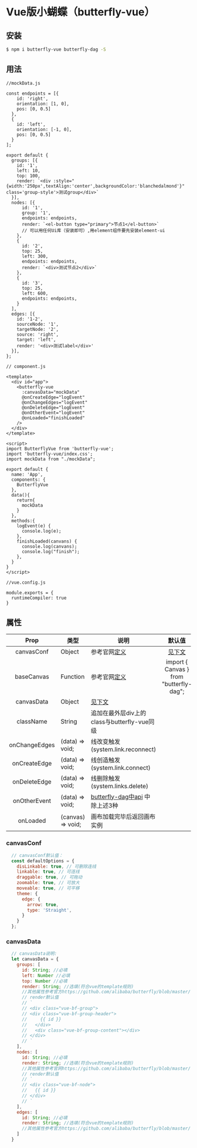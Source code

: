 # Vue版小蝴蝶（butterfly-vue）

## 安装

``` bash
$ npm i butterfly-vue butterfly-dag -S
```

## 用法

``` JS
//mockData.js

const endpoints = [{
    id: 'right',
    orientation: [1, 0],
    pos: [0, 0.5]
  },
  {
    id: 'left',
    orientation: [-1, 0],
    pos: [0, 0.5]
  }
];

export default {
  groups: [{
    id: '1',
    left: 10,
    top: 100,
    render: `<div :style="{width:'250px',textAlign:'center',backgroundColor:'blanchedalmond'}" class='group-style'>测试group</div>`
  }],
  nodes: [{
      id: '1',
      group: '1',
      endpoints: endpoints,
      render: `<el-button type="primary">节点1</el-button>`
      // 可以用任何Ui库（安装即可）,用element组件要先安装element-ui
    },
    {
      id: '2',
      top: 25,
      left: 300,
      endpoints: endpoints,
      render: `<div>测试节点2</div>`
    },
    {
      id: '3',
      top: 25,
      left: 600,
      endpoints: endpoints,
    }
  ],
  edges: [{
    id: '1-2',
    sourceNode: '1',
    targetNode: '2',
    source: 'right',
    target: 'left',
    render: '<div>测试label</div>'
  }],
};
```

``` vue
// component.js

<template>
  <div id="app">
    <butterfly-vue
      :canvasData="mockData"
      @onCreateEdge="logEvent"
      @onChangeEdges="logEvent"
      @onDeleteEdge="logEvent"
      @onOtherEvent="logEvent"
      @onLoaded="finishLoaded"
    />
  </div>
</template>

<script>
import ButterflyVue from 'butterfly-vue';
import 'butterfly-vue/index.css';
import mockData from "./mockData";

export default {
  name: 'App',
  components: {
    ButterflyVue
  },
  data(){
    return{
      mockData
    }
  },
  methods:{
    logEvent(e) {
      console.log(e);
    },
    finishLoaded(canvans) {
      console.log(canvans);
      console.log("finish");
    },
  }
}
</script>
```

``` JS
//vue.config.js

module.exports = {
  runtimeCompiler: true
}
```

## 属性

|      Prop     | 类型              | 说明                                                                                                                    |                  默认值                  | required |
|:-------------:|-------------------|-------------------------------------------------------------------------------------------------------------------------|:---------------------------------------:|:--------:|
|   canvasConf  | Object            | 参考官网[定义](https://github.com/alibaba/butterfly/blob/master/docs/zh-CN/canvas.md#canvas-attr)                         |           [见下文](#canvasConf)          |   false  |
|   baseCanvas  | Function          | 参考官网[定义](https://github.com/alibaba/butterfly/blob/master/docs/zh-CN/canvas.md)                                     | import { Canvas } from "butterfly-dag"; |   false  |
|   canvasData  | Object            | [见下文](#canvasData)                                                                                                    |                                         |   true   |
|   className   | String            | 追加在最外层div上的class与butterfly-vue同级                                                                                |                                         |   false  |
| onChangeEdges | (data) => void; | 线改变触发(system.link.reconnect)                                                                                        |                                         |   false  |
|  onCreateEdge | (data) => void; | 线创造触发(system.link.connect)                                                                                          |                                         |   false  |
|  onDeleteEdge | (data) => void; | 线删除触发(system.links.delete)                                                                                          |                                         |   false  |
|  onOtherEvent | (data) => void; | [butterfly-dag中api](https://github.com/alibaba/butterfly/blob/master/docs/zh-CN/canvas.md#canvas-api-events) 中除上述3种 |                                         |   false  |
|    onLoaded   | (canvas) => void; | 画布加载完毕后返回画布实例                                                                                                  |                                         |   false  |

### canvasConf

``` js
  // canvasConf默认值：
  const defaultOptions = {
    disLinkable: true, // 可删除连线
    linkable: true, // 可连线
    draggable: true, // 可拖动
    zoomable: true, // 可放大
    moveable: true, // 可平移
    theme: {
      edge: {
        arrow: true,
        type: 'Straight',
      }
    }
  };
```

### canvasData

``` js
  // canvasData说明:
  let canvasData = {
    groups: [
      id: String; //必填
      left: Number //必填
      top: Number //必填
      render: String; //选填(符合vue的template规则)
      //其他属性参考官方https://github.com/alibaba/butterfly/blob/master/docs/zh-CN/group.md
      // render默认值
      // `
      // <div class="vue-bf-group">
      // <div class="vue-bf-group-header">
      //     {{ id }}
      //   </div>
      //   <div class="vue-bf-group-content"></div> 
      // </div>
      // `
    ],
    nodes: [
      id: String; //必填
      render: String; //选填(符合vue的template规则)
      //其他属性参考官网https://github.com/alibaba/butterfly/blob/master/docs/zh-CN/node.md#node-attr
      // render默认值
      // `
      // <div class="vue-bf-node">
      //   {{ id }}
      // </div>
      // `
    ],
    edges: [
      id: String; //必填
      render: String; //选填(符合vue的template规则)
      //其他属性参考官方https://github.com/alibaba/butterfly/blob/master/docs/zh-CN/edge.md
    ]
  }
```
